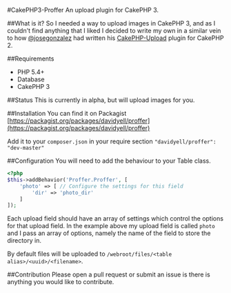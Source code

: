 #CakePHP3-Proffer
An upload plugin for CakePHP 3.

##What is it?
So I needed a way to upload images in CakePHP 3, and as I couldn't find anything that I liked I decided to write my own in a similar vein to how [@josegonzalez](https://github.com/josegonzalez) had written his [CakePHP-Upload](https://github.com/josegonzalez/cakephp-upload) plugin for CakePHP 2.

##Requirements
* PHP 5.4+
* Database
* CakePHP 3

##Status
This is currently in alpha, but will upload images for you.

##Installation
You can find it on Packagist [https://packagist.org/packages/davidyell/proffer](https://packagist.org/packages/davidyell/proffer)

Add it to your `composer.json` in your require section `"davidyell/proffer": "dev-master"`

##Configuration
You will need to add the behaviour to your Table class.

```php
<?php
$this->addBehavior('Proffer.Proffer', [
	'photo' => [ // Configure the settings for this field
		'dir' => 'photo_dir'
	]
]);
```

Each upload field should have an array of settings which control the options for that upload field. In the example above my upload field is called `photo` and I pass an array of options, namely the name of the field to store the directory in.

By default files will be uploaded to `/webroot/files/<table alias>/<uuid>/<filename>`.

##Contribution
Please open a pull request or submit an issue is there is anything you would like to contribute.
